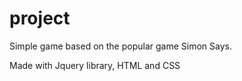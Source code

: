 # project
Simple game based on the popular game Simon Says.


Made with Jquery library, HTML and CSS
